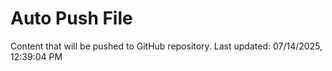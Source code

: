 # Auto Push File

Content that will be pushed to GitHub repository.
Last updated: 07/14/2025, 12:39:04 PM